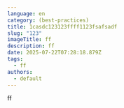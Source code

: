 ```yaml
---
language: en
category: (best-practices)
title: 1casdc123123ffff1123fsafsadf
slug: "123"
imageTitle: ff
description: ff
date: 2025-07-22T07:28:18.879Z
tags:
  - ff
authors:
  - default
---
```

ff
